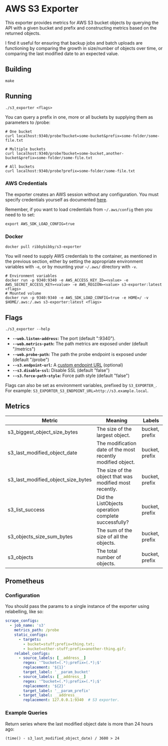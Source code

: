 # AWS S3 Exporter
This exporter provides metrics for AWS S3 bucket objects by querying the API with a given bucket and prefix and constructing metrics based on the returned objects.

I find it useful for ensuring that backup jobs and batch uploads are functioning by comparing the growth in size/number of objects over time, or comparing the last modified date to an expected value.

## Building
```
make
```

## Running
```
./s3_exporter <flags>
```

You can query a prefix in one, more or all buckets by supplying them as parameters to /probe:
```
# One bucket
curl localhost:9340/probe?bucket=some-bucket&prefix=some-folder/some-file.txt
```
```
# Multiple buckets
curl localhost:9340/probe?bucket=some-bucket,another-bucket&prefix=some-folder/some-file.txt
```
```
# All buckets
curl localhost:9340/probe?prefix=some-folder/some-file.txt
```

### AWS Credentials
The exporter creates an AWS session without any configuration. You must specify credentials yourself as documented [here](https://docs.aws.amazon.com/sdk-for-go/v1/developer-guide/configuring-sdk.html).

Remember, if you want to load credentials from `~/.aws/config` then you need to to set:
```
export AWS_SDK_LOAD_CONFIG=true
```

### Docker
```
docker pull ribbybibby/s3-exporter
```

You will need to supply AWS credentials to the container, as mentioned in the previous section, either by setting the appropriate environment variables with `-e`, or by mounting your `~/.aws/` directory with `-v`.
```
# Environment variables
docker run -p 9340:9340 -e AWS_ACCESS_KEY_ID=<value> -e AWS_SECRET_ACCESS_KEY=<value> -e AWS_REGION=<value> s3-exporter:latest <flags>
# Mounted volume
docker run -p 9340:9340 -e AWS_SDK_LOAD_CONFIG=true -e HOME=/ -v $HOME/.aws:/.aws s3-exporter:latest <flags>
```

## Flags
    ./s3_exporter --help
 * __`--web.listen-address`:__ The port (default ":9340").
 * __`--web.metrics-path`:__ The path metrics are exposed under (default "/metrics")
 * __`--web.probe-path`:__ The path the probe endpoint is exposed under (default "/probe")
 * __`--s3.endpoint-url`:__ A [custom endpoint URL](https://docs.aws.amazon.com/general/latest/gr/rande.html) (optional)
 * __`--s3.disable-ssl`:__ Disable SSL (default "false")
 * __`--s3.force-path-style`:__ Force path style (default "false")

Flags can also be set as environment variables, prefixed by `S3_EXPORTER_`. For example: `S3_EXPORTER_S3_ENDPOINT_URL=http://s3.example.local`.

## Metrics

| Metric                             | Meaning                                                     | Labels         |
| ---------------------------------- | ----------------------------------------------------------- | -------------- |
| s3_biggest_object_size_bytes       | The size of the largest object.                             | bucket, prefix |
| s3_last_modified_object_date       | The modification date of the most recently modified object. | bucket, prefix |
| s3_last_modified_object_size_bytes | The size of the object that was modified most recently.     | bucket, prefix |
| s3_list_success                    | Did the ListObjects operation complete successfully?        | bucket, prefix |
| s3_objects_size_sum_bytes          | The sum of the size of all the objects.                     | bucket, prefix |
| s3_objects                         | The total number of objects.                                | bucket, prefix |

## Prometheus
### Configuration
You should pass the params to a single instance of the exporter using relabelling, like so:
```yml
scrape_configs:
  - job_name: 's3'
    metrics_path: /probe
    static_configs:
      - targets:
        - bucket=stuff;prefix=thing.txt;
        - bucket=other-stuff;prefix=another-thing.gif;
    relabel_configs:
      - source_labels: [__address__]
        regex: '^bucket=(.*);prefix=(.*);$'
        replacement: '${1}'
        target_label: '__param_bucket'
      - source_labels: [__address__]
        regex: '^bucket=(.*);prefix=(.*);$'
        replacement: '${2}'
        target_label: '__param_prefix'
      - target_label: __address__
        replacement: 127.0.0.1:9340  # S3 exporter.

```
### Example Queries
Return series where the last modified object date is more than 24 hours ago:
```
(time() - s3_last_modified_object_date) / 3600 > 24
```
